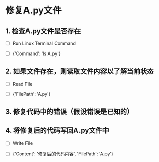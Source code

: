 # 修复A.py文件

## 1. 检查A.py文件是否存在

- [ ] Run Linux Terminal Command

- [ ] {'Command': 'ls A.py'}

## 2. 如果文件存在，则读取文件内容以了解当前状态

- [ ] Read File

- [ ] {'FilePath': 'A.py'}

## 3. 修复代码中的错误（假设错误是已知的）

## 4. 将修复后的代码写回A.py文件中

- [ ] Write File

- [ ] {'Content': '修复后的代码内容', 'FilePath': 'A.py'}

